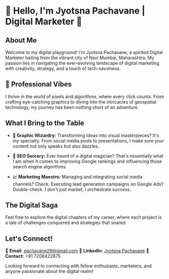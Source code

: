 # 👋 Hello, I'm Jyotsna Pachavane | Digital Marketer 🚀

## About Me

Welcome to my digital playground! I'm Jyotsna Pachavane, a spirited Digital Marketer hailing from the vibrant city of Navi Mumbai, Maharashtra. My passion lies in navigating the ever-evolving landscape of digital marketing with creativity, strategy, and a touch of tech-savviness.

## 💼 Professional Vibes

I thrive in the world of pixels and algorithms, where every click counts. From crafting eye-catching graphics to diving into the intricacies of geospatial technology, my journey has been nothing short of an adventure.

## What I Bring to the Table

- **🎨 Graphic Wizardry:** Transforming ideas into visual masterpieces? It's my specialty. From social media posts to presentations, I make sure your content not only speaks but also dazzles.

- **🚀 SEO Sorcery:** Ever heard of a digital magician? That's essentially what I am when it comes to improving Google rankings and influencing those search engine algorithms.

- **📈 Marketing Maestro:** Managing and integrating social media channels? Check. Executing lead generation campaigns on Google Ads? Double-check. I don't just market; I orchestrate success.

## The Digital Saga

Feel free to explore the digital chapters of my career, where each project is a tale of challenges conquered and strategies that soared.

## Let's Connect!

📧 **Email:** pachavane29@gmail.com
🔗 **LinkedIn:** [Jyotsna Pachavane](https://www.linkedin.com/in/jyotsna-pachvane-86718a191/)
📱 **Contact:** +91 7208422875

Looking forward to connecting with fellow enthusiasts, marketers, and anyone passionate about the digital realm!
